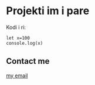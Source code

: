 # Projekti im i pare 
Kodi i ri:

    let x=100
    console.log(x)
  ## Contact me 
  [my email ](mailto:melisa.zhuta@hotmail.com)
  
